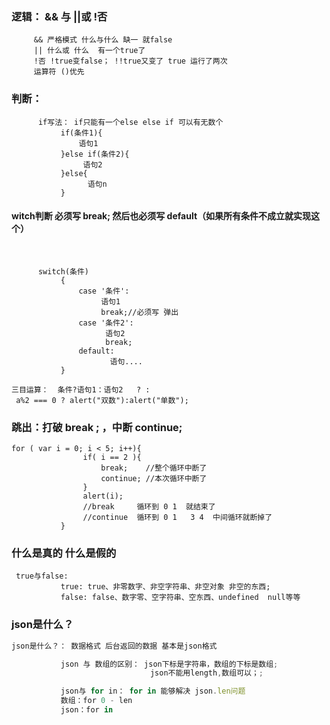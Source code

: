 ### 逻辑： && 与  ||或   !否

         && 严格模式 什么与什么 缺一 就false
         || 什么或 什么  有一个true了
         !否 !true变false； !!true又变了 true 运行了两次
         运算符 ()优先

###  判断：

   

```
      if写法： if只能有一个else else if 可以有无数个
           if(条件1){
               语句1
           }else if(条件2){
                语句2
           }else{
                 语句n
           }
```



#### witch判断 必须写 break;  然后也必须写 default（如果所有条件不成立就实现这个）

​     

```
      switch(条件)
           {
               case '条件':
                    语句1
                    break;//必须写 弹出
               case '条件2':
                     语句2
                     break;
               default:
                      语句....
           }
```

```
三目运算：  条件?语句1：语句2   ? :
 a%2 === 0 ? alert("双数"):alert("单数");
```



### 跳出：打破 break ; ，中断 continue;

```
for ( var i = 0; i < 5; i++){
                if( i == 2 ){
                    break;    //整个循环中断了
                    continue; //本次循环中断了
                }
                alert(i);
                //break     循环到 0 1  就结束了
                //continue  循环到 0 1   3 4  中间循环就断掉了
           }
```

### 什么是真的 什么是假的

```
 true与false:
           true: true、非零数字、非空字符串、非空对象 非空的东西;
           false: false、数字零、空字符串、空东西、undefined  null等等
```



### json是什么？

```javascript
json是什么？： 数据格式 后台返回的数据 基本是json格式

           json 与 数组的区别： json下标是字符串，数组的下标是数组;
                               json不能用length,数组可以；;

           json与 for in： for in 能够解决 json.len问题
           数组：for 0 - len
           json：for in
```

